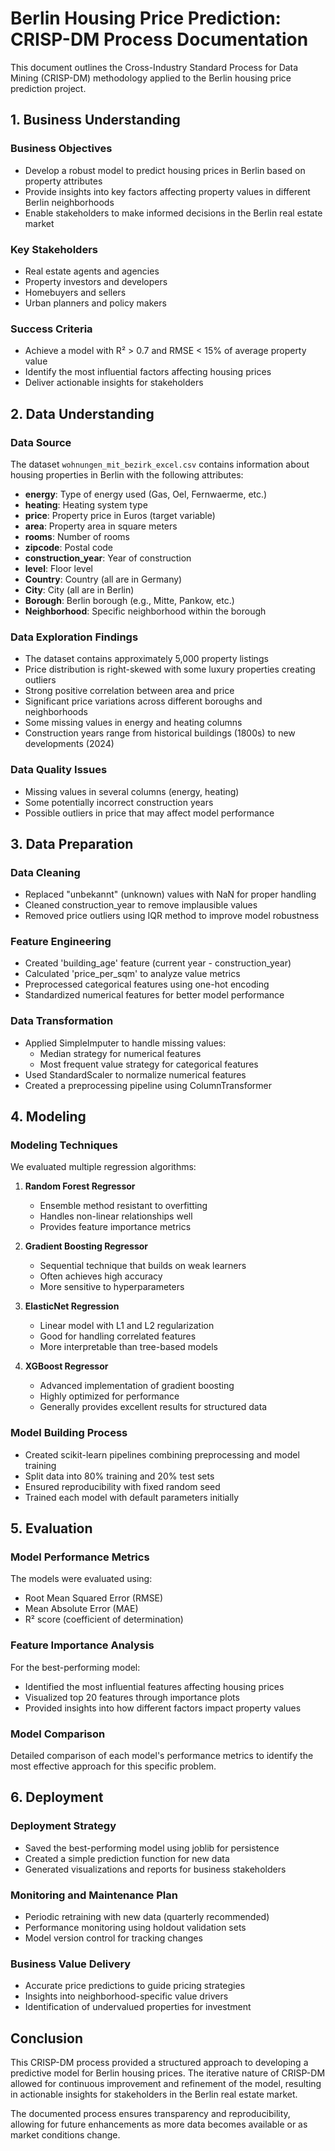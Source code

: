 # Berlin Housing Price Prediction: CRISP-DM Process Documentation

This document outlines the Cross-Industry Standard Process for Data Mining (CRISP-DM) methodology applied to the Berlin housing price prediction project.

## 1. Business Understanding

### Business Objectives
- Develop a robust model to predict housing prices in Berlin based on property attributes
- Provide insights into key factors affecting property values in different Berlin neighborhoods
- Enable stakeholders to make informed decisions in the Berlin real estate market

### Key Stakeholders
- Real estate agents and agencies
- Property investors and developers
- Homebuyers and sellers
- Urban planners and policy makers

### Success Criteria
- Achieve a model with R² > 0.7 and RMSE < 15% of average property value
- Identify the most influential factors affecting housing prices
- Deliver actionable insights for stakeholders

## 2. Data Understanding

### Data Source
The dataset `wohnungen_mit_bezirk_excel.csv` contains information about housing properties in Berlin with the following attributes:

- **energy**: Type of energy used (Gas, Oel, Fernwaerme, etc.)
- **heating**: Heating system type
- **price**: Property price in Euros (target variable)
- **area**: Property area in square meters
- **rooms**: Number of rooms
- **zipcode**: Postal code
- **construction_year**: Year of construction
- **level**: Floor level
- **Country**: Country (all are in Germany)
- **City**: City (all are in Berlin)
- **Borough**: Berlin borough (e.g., Mitte, Pankow, etc.)
- **Neighborhood**: Specific neighborhood within the borough

### Data Exploration Findings
- The dataset contains approximately 5,000 property listings
- Price distribution is right-skewed with some luxury properties creating outliers
- Strong positive correlation between area and price
- Significant price variations across different boroughs and neighborhoods
- Some missing values in energy and heating columns
- Construction years range from historical buildings (1800s) to new developments (2024)

### Data Quality Issues
- Missing values in several columns (energy, heating)
- Some potentially incorrect construction years
- Possible outliers in price that may affect model performance

## 3. Data Preparation

### Data Cleaning
- Replaced "unbekannt" (unknown) values with NaN for proper handling
- Cleaned construction_year to remove implausible values
- Removed price outliers using IQR method to improve model robustness

### Feature Engineering
- Created 'building_age' feature (current year - construction_year)
- Calculated 'price_per_sqm' to analyze value metrics
- Preprocessed categorical features using one-hot encoding
- Standardized numerical features for better model performance

### Data Transformation
- Applied SimpleImputer to handle missing values:
  - Median strategy for numerical features
  - Most frequent value strategy for categorical features
- Used StandardScaler to normalize numerical features
- Created a preprocessing pipeline using ColumnTransformer

## 4. Modeling

### Modeling Techniques
We evaluated multiple regression algorithms:

1. **Random Forest Regressor**
   - Ensemble method resistant to overfitting
   - Handles non-linear relationships well
   - Provides feature importance metrics

2. **Gradient Boosting Regressor**
   - Sequential technique that builds on weak learners
   - Often achieves high accuracy
   - More sensitive to hyperparameters

3. **ElasticNet Regression**
   - Linear model with L1 and L2 regularization
   - Good for handling correlated features
   - More interpretable than tree-based models

4. **XGBoost Regressor**
   - Advanced implementation of gradient boosting
   - Highly optimized for performance
   - Generally provides excellent results for structured data

### Model Building Process
- Created scikit-learn pipelines combining preprocessing and model training
- Split data into 80% training and 20% test sets
- Ensured reproducibility with fixed random seed
- Trained each model with default parameters initially

## 5. Evaluation

### Model Performance Metrics
The models were evaluated using:
- Root Mean Squared Error (RMSE)
- Mean Absolute Error (MAE)
- R² score (coefficient of determination)

### Feature Importance Analysis
For the best-performing model:
- Identified the most influential features affecting housing prices
- Visualized top 20 features through importance plots
- Provided insights into how different factors impact property values

### Model Comparison
Detailed comparison of each model's performance metrics to identify the most effective approach for this specific problem.

## 6. Deployment

### Deployment Strategy
- Saved the best-performing model using joblib for persistence
- Created a simple prediction function for new data
- Generated visualizations and reports for business stakeholders

### Monitoring and Maintenance Plan
- Periodic retraining with new data (quarterly recommended)
- Performance monitoring using holdout validation sets
- Model version control for tracking changes

### Business Value Delivery
- Accurate price predictions to guide pricing strategies
- Insights into neighborhood-specific value drivers
- Identification of undervalued properties for investment

## Conclusion

This CRISP-DM process provided a structured approach to developing a predictive model for Berlin housing prices. The iterative nature of CRISP-DM allowed for continuous improvement and refinement of the model, resulting in actionable insights for stakeholders in the Berlin real estate market.

The documented process ensures transparency and reproducibility, allowing for future enhancements as more data becomes available or as market conditions change. 